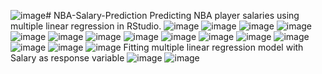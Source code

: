 ![image](https://github.com/user-attachments/assets/8a289f4d-3fd2-436f-9375-ac28eb224b07)# NBA-Salary-Prediction
Predicting NBA player salaries using multiple linear regression in RStudio.
![image](https://github.com/user-attachments/assets/b419eb54-a183-41e4-9b56-6609d3b68d9a)
![image](https://github.com/user-attachments/assets/4c544d61-f0fc-4ffd-a77c-6fc37ca55f8f)
![image](https://github.com/user-attachments/assets/8bbda4b3-eac2-48fe-b98a-1993ddadb243)
![image](https://github.com/user-attachments/assets/a8da61cb-7044-40dc-ad54-c99dedfab4ff)
![image](https://github.com/user-attachments/assets/892d6457-5c8d-492d-89bc-2c8fbe87689b)
![image](https://github.com/user-attachments/assets/f8d2c060-52b2-49c0-836e-4bb7ea8b7318)
![image](https://github.com/user-attachments/assets/3800a239-0d57-495b-95e6-a0d08ab17479)
![image](https://github.com/user-attachments/assets/3c1dfc7c-cec6-4f28-8165-3186a667c93b)
![image](https://github.com/user-attachments/assets/a9ecc395-7736-4696-b613-4eb01fd7acbe)
![image](https://github.com/user-attachments/assets/78c1d3c5-0454-42ad-877c-e7277332d80f)
![image](https://github.com/user-attachments/assets/faf0465e-9c58-4e54-9406-bdc5a0365a75)
![image](https://github.com/user-attachments/assets/4cba095c-5c67-4aa4-8619-627c48420db2)
![image](https://github.com/user-attachments/assets/e3a5ab81-e585-4281-a5ad-acc595e5c2e7)
![image](https://github.com/user-attachments/assets/b767c6ed-5d74-464a-b7b0-aca756df1108)
![image](https://github.com/user-attachments/assets/598cb830-6e26-4737-b7d8-df7b6df37a38)
Fitting multiple linear regression model with Salary as response variable
![image](https://github.com/user-attachments/assets/6313ae21-5278-46e8-8541-b1f77b5c3056)
![image](https://github.com/user-attachments/assets/25cb7dc3-61f0-4675-9cb3-d7d336be0597)
